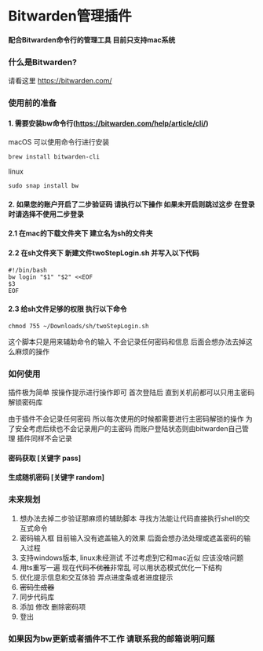 # Bitwarden管理插件

#### 配合Bitwarden命令行的管理工具 目前只支持mac系统

### 什么是Bitwarden?

请看这里 https://bitwarden.com/

### 使用前的准备

#### 1. 需要安装bw命令行(https://bitwarden.com/help/article/cli/)

macOS 可以使用命令行进行安装

`brew install bitwarden-cli`

linux

`sudo snap install bw`

#### 2. 如果您的账户开启了二步验证码 请执行以下操作 如果未开启则跳过这步 在登录时请选择不使用二步登录

#### 2.1 在mac的下载文件夹下 建立名为sh的文件夹

#### 2.2 在sh文件夹下 新建文件twoStepLogin.sh 并写入以下代码

```shell
#!/bin/bash
bw login "$1" "$2" <<EOF
$3
EOF 
```

#### 2.3 给sh文件足够的权限 执行以下命令

`chmod 755 ~/Downloads/sh/twoStepLogin.sh`

这个脚本只是用来辅助命令的输入 不会记录任何密码和信息 后面会想办法去掉这么麻烦的操作

### 如何使用

插件极为简单 按操作提示进行操作即可 首次登陆后 直到关机前都可以只用主密码解锁密码库

由于插件不会记录任何密码 所以每次使用的时候都需要进行主密码解锁的操作 为了安全考虑后续也不会记录用户的主密码 而账户登陆状态则由bitwarden自己管理 插件同样不会记录

#### 密码获取 [关键字 pass]

#### 生成随机密码 [关键字 random]

### 未来规划

1. 想办法去掉二步验证那麻烦的辅助脚本 寻找方法能让代码直接执行shell的交互式命令
2. 密码输入框 目前输入没有遮盖输入的效果 后面会想办法处理或遮盖密码的输入过程
3. 支持windows版本, linux未经测试 不过考虑到它和mac近似 应该没啥问题
4. 用ts重写一遍 现在代码~~不优雅~~非常乱 可以用状态模式优化一下结构
5. 优化提示信息和交互体验 弄点进度条或者进度提示
6. ~~密码生成器~~
7. 同步代码库
8. 添加 修改 删除密码项
9. 登出

### 如果因为bw更新或者插件不工作 请联系我的邮箱说明问题